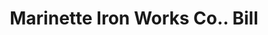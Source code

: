 ---
doi: 10.7916/D8J68V2B
date_other: '1880'
date_other_textual: 1880-1889
form: printed ephemera
genre:
- Invoices
name:
- Marinette Iron Works Co.
object_in_context_url: https://biggert.cul.columbia.edu/items/view/ave_biggert_01743
subject_hierarchical_geographic:
- Chicago, Illinois, United States
subject_name:
- Marinette Iron Works Co.
title: Marinette Iron Works Co.. Bill
sort_title: Marinette Iron Works Co.. Bill
call_number: ave_biggert_01743
coordinates:
- 41.83694444444445,-87.68472222222222
pid: ave_biggert_01743
identifiers: ave_biggert_01743
permalink: /biggert/ave_biggert_01743/
layout: iiif-image-page
---
